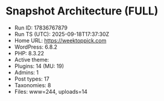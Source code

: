 # Snapshot Architecture (FULL)
- Run ID: 17836767879
- Run TS (UTC): 2025-09-18T17:37:30Z
- Home URL: https://weektoppick.com
- WordPress: 6.8.2
- PHP: 8.3.22
- Active theme: 
- Plugins: 14 (MU: 19)
- Admins: 1
- Post types: 17
- Taxonomies: 8
- Files: www=244, uploads=14
